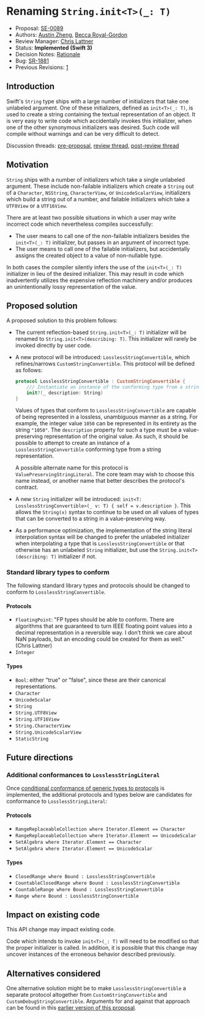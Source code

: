 # Renaming `String.init<T>(_: T)`

* Proposal: [SE-0089](0089-rename-string-reflection-init.md)
* Authors: [Austin Zheng](https://github.com/austinzheng), [Becca Royal-Gordon](https://github.com/beccadax)
* Review Manager: [Chris Lattner](http://github.com/lattner)
* Status: **Implemented (Swift 3)**
* Decision Notes: [Rationale](https://forums.swift.org/t/accepted-se-0089-renaming-string-init-t-t/3097)
* Bug: [SR-1881](https://bugs.swift.org/browse/SR-1881)
* Previous Revisions: [1](https://github.com/apple/swift-evolution/blob/40aecf3647c19ae37730e39aa9e54b67fcc2be86/proposals/0089-rename-string-reflection-init.md)

## Introduction

Swift's `String` type ships with a large number of initializers that take one unlabeled argument. One of these initializers, defined as `init<T>(_: T)`, is used to create a string containing the textual representation of an object. It is very easy to write code which accidentally invokes this initializer, when one of the other synonymous initializers was desired. Such code will compile without warnings and can be very difficult to detect.

Discussion threads: [pre-proposal](https://forums.swift.org/t/string-initializers-and-developer-ergonomics/2507), [review thread](https://forums.swift.org/t/review-se-0089-renaming-string-init-t-t/2663), [post-review thread](https://forums.swift.org/t/returned-for-revision-se-0089-renaming-string-init-t-t/2782)

## Motivation

`String` ships with a number of initializers which take a single unlabeled argument. These include non-failable initializers which create a `String` out of a `Character`, `NSString`, `CharacterView`, or `UnicodeScalarView`, initializers which build a string out of a number, and failable initializers which take a `UTF8View` or a `UTF16View`.

There are at least two possible situations in which a user may write incorrect code which nevertheless compiles successfully:

* The user means to call one of the non-failable initializers besides the `init<T>(_: T)` initializer, but passes in an argument of incorrect type.
* The user means to call one of the failable initializers, but accidentally assigns the created object to a value of non-nullable type.

In both cases the compiler silently infers the use of the `init<T>(_: T)` initializer in lieu of the desired initializer. This may result in code which inadvertently utilizes the expensive reflection machinery and/or produces an unintentionally lossy representation of the value.

## Proposed solution

A proposed solution to this problem follows:

* The current reflection-based `String.init<T>(_: T)` initializer will be renamed to `String.init<T>(describing: T)`. This initializer will rarely be invoked directly by user code.

* A new protocol will be introduced: `LosslessStringConvertible`, which refines/narrows `CustomStringConvertible`. This protocol will be defined as follows:

	```swift
	protocol LosslessStringConvertible : CustomStringConvertible {
		/// Instantiate an instance of the conforming type from a string representation.
		init?(_ description: String)
	}
	```

	Values of types that conform to `LosslessStringConvertible` are capable of being represented in a lossless, unambiguous manner as a string. For example, the integer value `1050` can be represented in its entirety as the string `"1050"`. The `description` property for such a type must be a value-preserving representation of the original value. As such, it should be possible to attempt to create an instance of a `LosslessStringConvertible` conforming type from a string representation.

	A possible alternate name for this protocol is `ValuePreservingStringLiteral`. The core team may wish to choose this name instead, or another name that better describes the protocol's contract.

* A new `String` initializer will be introduced: `init<T: LosslessStringConvertible>(_ v: T) { self = v.description }`. This allows the `String(x)` syntax to continue to be used on all values of types that can be converted to a string in a value-preserving way.

* As a performance optimization, the implementation of the string literal interpolation syntax will be changed to prefer the unlabeled initializer when interpolating a type that is `LosslessStringConvertible` or that otherwise has an unlabeled `String` initializer, but use the `String.init<T>(describing: T)` initializer if not.

### Standard library types to conform

The following standard library types and protocols should be changed to conform to `LosslessStringConvertible`.

#### Protocols

* `FloatingPoint`: "FP types should be able to conform. There are algorithms that are guaranteed to turn IEEE floating point values into a decimal representation in a reversible way. I don’t think we care about NaN payloads, but an encoding could be created for them as well." (Chris Lattner)
* `Integer`

#### Types

* `Bool`: either "true" or "false", since these are their canonical representations.
* `Character`
* `UnicodeScalar`
* `String`
* `String.UTF8View`
* `String.UTF16View`
* `String.CharacterView`
* `String.UnicodeScalarView`
* `StaticString`

## Future directions

### Additional conformances to `LosslessStringLiteral`

Once [conditional conformance of generic types to protocols](https://github.com/apple/swift/blob/master/docs/GenericsManifesto.md#conditional-conformances-) is implemented, the additional protocols and types below are candidates for conformance to `LosslessStringLiteral`:

#### Protocols

* `RangeReplaceableCollection where Iterator.Element == Character`
* `RangeReplaceableCollection where Iterator.Element == UnicodeScalar`
* `SetAlgebra where Iterator.Element == Character`
* `SetAlgebra where Iterator.Element == UnicodeScalar`

#### Types

* `ClosedRange where Bound : LosslessStringConvertible`
* `CountableClosedRange where Bound : LosslessStringConvertible`
* `CountableRange where Bound : LosslessStringConvertible`
* `Range where Bound : LosslessStringConvertible`

## Impact on existing code

This API change may impact existing code.

Code which intends to invoke `init<T>(_: T)` will need to be modified so that the proper initializer is called. In addition, it is possible that this change may uncover instances of the erroneous behavior described previously.

## Alternatives considered

One alternative solution might be to make `LosslessStringConvertible` a separate protocol altogether from `CustomStringConvertible` and `CustomDebugStringConvertible`. Arguments for and against that approach can be found in this [earlier version of this proposal](https://github.com/austinzheng/swift-evolution/blob/27ba68c2fbb8978aac6634c02d8a572f4f5123eb/proposals/0089-rename-string-reflection-init.md).

